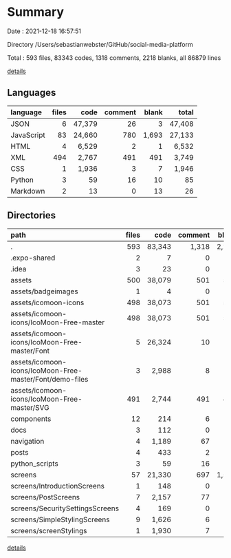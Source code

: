 # Summary

Date : 2021-12-18 16:57:51

Directory /Users/sebastianwebster/GitHub/social-media-platform

Total : 593 files,  83343 codes, 1318 comments, 2218 blanks, all 86879 lines

[details](details.md)

## Languages
| language | files | code | comment | blank | total |
| :--- | ---: | ---: | ---: | ---: | ---: |
| JSON | 6 | 47,379 | 26 | 3 | 47,408 |
| JavaScript | 83 | 24,660 | 780 | 1,693 | 27,133 |
| HTML | 4 | 6,529 | 2 | 1 | 6,532 |
| XML | 494 | 2,767 | 491 | 491 | 3,749 |
| CSS | 1 | 1,936 | 3 | 7 | 1,946 |
| Python | 3 | 59 | 16 | 10 | 85 |
| Markdown | 2 | 13 | 0 | 13 | 26 |

## Directories
| path | files | code | comment | blank | total |
| :--- | ---: | ---: | ---: | ---: | ---: |
| . | 593 | 83,343 | 1,318 | 2,218 | 86,879 |
| .expo-shared | 2 | 7 | 0 | 7 | 14 |
| .idea | 3 | 23 | 0 | 0 | 23 |
| assets | 500 | 38,079 | 501 | 514 | 39,094 |
| assets/badgeimages | 1 | 4 | 0 | 4 | 8 |
| assets/icomoon-icons | 498 | 38,073 | 501 | 510 | 39,084 |
| assets/icomoon-icons/IcoMoon-Free-master | 498 | 38,073 | 501 | 510 | 39,084 |
| assets/icomoon-icons/IcoMoon-Free-master/Font | 5 | 26,324 | 10 | 12 | 26,346 |
| assets/icomoon-icons/IcoMoon-Free-master/Font/demo-files | 3 | 2,988 | 8 | 11 | 3,007 |
| assets/icomoon-icons/IcoMoon-Free-master/SVG | 491 | 2,744 | 491 | 491 | 3,726 |
| components | 12 | 214 | 6 | 32 | 252 |
| docs | 3 | 112 | 0 | 0 | 112 |
| navigation | 4 | 1,189 | 67 | 51 | 1,307 |
| posts | 4 | 433 | 2 | 11 | 446 |
| python_scripts | 3 | 59 | 16 | 10 | 85 |
| screens | 57 | 21,330 | 697 | 1,563 | 23,590 |
| screens/IntroductionScreens | 1 | 148 | 0 | 2 | 150 |
| screens/PostScreens | 7 | 2,157 | 77 | 190 | 2,424 |
| screens/SecuritySettingsScreens | 4 | 169 | 0 | 8 | 177 |
| screens/SimpleStylingScreens | 9 | 1,626 | 6 | 109 | 1,741 |
| screens/screenStylings | 1 | 1,930 | 7 | 183 | 2,120 |

[details](details.md)